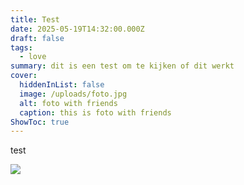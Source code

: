 ```yaml
---
title: Test
date: 2025-05-19T14:32:00.000Z
draft: false
tags:
  - love
summary: dit is een test om te kijken of dit werkt
cover:
  hiddenInList: false
  image: /uploads/foto.jpg
  alt: foto with friends
  caption: this is foto with friends
ShowToc: true
---
```

test

![](/uploads/foto.jpg)
